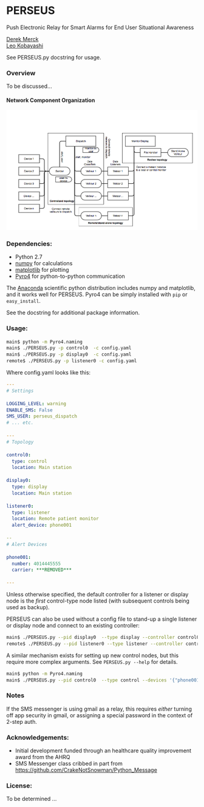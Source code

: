 # PERSEUS
Push Electronic Relay for Smart Alarms for End User Situational Awareness

[Derek Merck](derek_merck@brown.edu)  
[Leo Kobayashi](lkobayashi@lifespan.org)  

See PERSEUS.py docstring for usage.

### Overview

To be discussed...


#### Network Component Organization

![Network organization](perseus_overview.png)


### Dependencies:

- Python 2.7
- [numpy](http://www.numpy.org) for calculations
- [matplotlib](http://matplotlib.org) for plotting
- [Pyro4](https://pythonhosted.org/Pyro4/) for python-to-python communication

The [Anaconda](http://continuum.io/downloads) scientific python distribution includes numpy and matplotlib, and it
works well for PERSEUS.  Pyro4 can be simply installed with `pip` or `easy_install`.

See the docstring for additional package information.


### Usage:

```bash
main$ python -m Pyro4.naming
main$ ./PERSEUS.py -p control0  -c config.yaml
main$ ./PERSEUS.py -p display0  -c config.yaml
remote$ ./PERSEUS.py -p listener0 -c config.yaml
```

Where config.yaml looks like this:

```yaml
---
# Settings

LOGGING_LEVEL: warning
ENABLE_SMS: False
SMS_USER: perseus_dispatch
# ... etc.

---
# Topology

control0:
  type: control
  location: Main station

display0:
  type: display
  location: Main station

listener0:
  type: listener
  location: Remote patient monitor
  alert_device: phone001

--
# Alert Devices

phone001:
  number: 4014445555
  carrier: ***REMOVED***

---
```

Unless otherwise specified, the default controller for a listener or display node is the _first_ control-type node listed (with subsequent controls being used as backup).

PERSEUS can also be used without a config file to stand-up a single listener or display node and connect to an existing controller:

```bash
main$ ./PERSEUS.py --pid display0  --type display --controller control0
remote$ ./PERSEUS.py --pid listener0 --type listener --controller control0 --alert_device phone001
```

A similar mechanism exists for setting up new control nodes, but this require more complex arguments.  See `PERSEUS.py --help` for details.

```bash
main$ python -m Pyro4.naming
main$ ./PERSEUS.py --pid control0  --type control --devices '{"phone001": {"number": 4014445555, "carrier": "***REMOVED***"}}'
```

### Notes

If the SMS messenger is using gmail as a relay, this requires _either_ turning off app security in gmail, or assigning a special password in the context of 2-step auth.


### Acknowledgements:

- Initial development funded through an healthcare quality improvement award from the AHRQ
- SMS Messenger class cribbed in part from <https://github.com/CrakeNotSnowman/Python_Message>


### License:

To be determined ...

